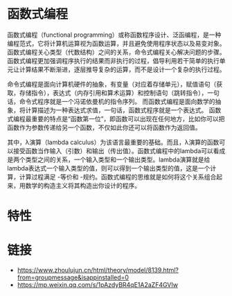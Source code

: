 # 函数式编程

函数式编程（functional programming）或称函数程序设计、泛函编程，是一种编程范式，它将计算机运算视为函数运算，并且避免使用程序状态以及易变对象。函数式编程关心类型（代数结构）之间的关系，命令式编程关心解决问题的步骤。函数式编程更加强调程序执行的结果而非执行的过程，倡导利用若干简单的执行单元让计算结果不断渐进，逐层推导复杂的运算，而不是设计一个复杂的执行过程。

命令式编程是面向计算机硬件的抽象，有变量（对应着存储单元），赋值语句（获取，存储指令），表达式（内存引用和算术运算）和控制语句（跳转指令），一句话，命令式程序就是一个冯诺依曼机的指令序列。
而函数式编程是面向数学的抽象，将计算描述为一种表达式求值，一句话，函数式程序就是一个表达式。
函数式编程最重要的特点是“函数第一位”，即函数可以出现在任何地方，比如你可以把函数作为参数传递给另一个函数，不仅如此你还可以将函数作为返回值。

其中，λ演算（lambda calculus）为该语言最重要的基础。而且，λ演算的函数可以接受函数当作输入（引数）和输出（传出值）。函数式编程中的lambda可以看成是两个类型之间的关系，一个输入类型和一个输出类型。lambda演算就是给lambda表达式一个输入类型的值，则可以得到一个输出类型的值，这是一个计算，计算过程满足  -等价和  -规约。函数式编程的思维就是如何将这个关系组合起来，用数学的构造主义将其构造出你设计的程序。

# 特性

# 链接

- https://www.zhoulujun.cn/html/theory/model/8139.html?from=groupmessage&isappinstalled=0
- https://mp.weixin.qq.com/s/1pAzdyBR4qE1A2aZF4GVIw